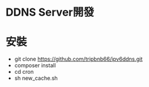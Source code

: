 # DDNS Server開發

# 安裝
* git clone https://github.com/tripbnb66/ipv6ddns.git
* composer install
* cd cron
* sh new_cache.sh

